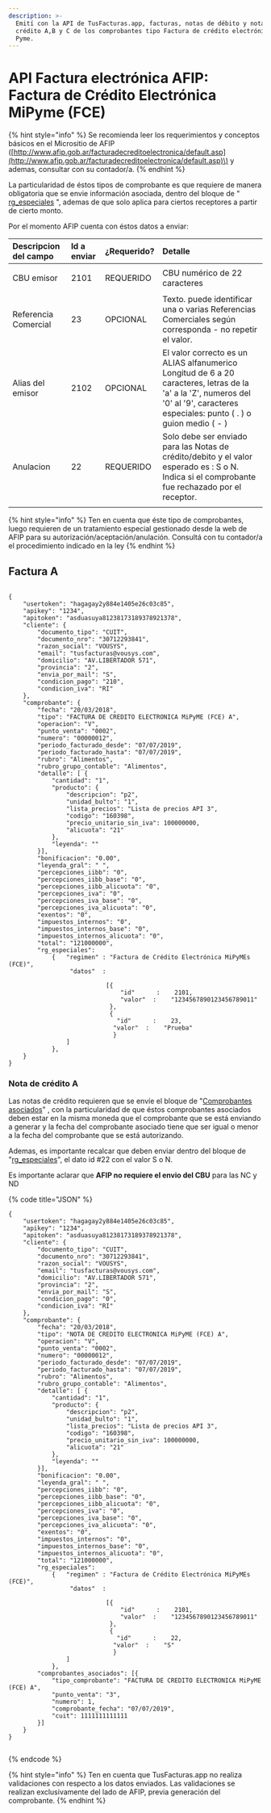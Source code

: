 ```yaml
---
description: >-
  Emití con la API de TusFacturas.app, facturas, notas de débito y notas de
  crédito A,B y C de los comprobantes tipo Factura de crédito electrónica Mi
  Pyme.
---
```


# API Factura electrónica AFIP: Factura de Crédito Electrónica MiPyme \(FCE\)

{% hint style="info" %}
Se recomienda leer los requerimientos y conceptos básicos en el Micrositio de AFIP \([http://www.afip.gob.ar/facturadecreditoelectronica/default.asp](http://www.afip.gob.ar/facturadecreditoelectronica/default.asp)\) y ademas, consultar con su contador/a.
{% endhint %}

La particularidad de éstos tipos de comprobante es que requiere de manera obligatoria que se envie información asociada,  dentro del bloque de " [rg\_especiales](./#estructura-de-rg-especiales) ", ademas de que solo aplica para ciertos receptores a partir de cierto monto.

Por el momento AFIP cuenta con éstos datos a enviar:

<table>
  <thead>
    <tr>
      <th style="text-align:left">Descripcion del campo</th>
      <th style="text-align:left">Id a enviar</th>
      <th style="text-align:left">&#xBF;Requerido?</th>
      <th style="text-align:left">Detalle</th>
    </tr>
  </thead>
  <tbody>
    <tr>
      <td style="text-align:left">
        <p></p>
        <p>CBU emisor</p>
      </td>
      <td style="text-align:left">2101</td>
      <td style="text-align:left">REQUERIDO</td>
      <td style="text-align:left">CBU nume&#x301;rico de 22 caracteres</td>
    </tr>
    <tr>
      <td style="text-align:left">
        <p></p>
        <p>Referencia Comercial</p>
      </td>
      <td style="text-align:left">23</td>
      <td style="text-align:left">OPCIONAL</td>
      <td style="text-align:left">Texto. puede identificar una o varias Referencias Comerciales segu&#x301;n
        corresponda - no repetir el valor.</td>
    </tr>
    <tr>
      <td style="text-align:left">Alias del emisor</td>
      <td style="text-align:left">2102</td>
      <td style="text-align:left">OPCIONAL</td>
      <td style="text-align:left">El valor correcto es un ALIAS alfanumerico Longitud de 6 a 20 caracteres,
        letras de la &apos;a&apos; a la &apos;Z&apos;, numeros del &apos;0&apos;
        al &apos;9&apos;, caracteres especiales: punto ( . ) o guion medio ( -
        )</td>
    </tr>
    <tr>
      <td style="text-align:left">Anulacion</td>
      <td style="text-align:left">22</td>
      <td style="text-align:left">REQUERIDO</td>
      <td style="text-align:left">Solo debe ser enviado para las Notas de cr&#xE9;dito/debito y el valor
        esperado es : S o N. Indica si el comprobante fue rechazado por el receptor.</td>
    </tr>
    <tr>
      <td style="text-align:left"></td>
      <td style="text-align:left"></td>
      <td style="text-align:left"></td>
      <td style="text-align:left"></td>
    </tr>
  </tbody>
</table>

{% hint style="info" %}
Ten en cuenta que éste tipo de comprobantes, luego requieren de un tratamiento especial gestionado desde la web de AFIP para su autorización/aceptación/anulación. Consultá con tu contador/a el procedimiento indicado en la ley
{% endhint %}

## Factura A 

```text

{
	"usertoken": "hagagay2y884e1405e26c03c85",
	"apikey": "1234",
	"apitoken": "asduasuya81238173189378921378",
	"cliente": {
		"documento_tipo": "CUIT",
		"documento_nro": "30712293841",
		"razon_social": "VOUSYS",
		"email": "tusfacturas@vousys.com",
		"domicilio": "AV.LIBERTADOR 571",
		"provincia": "2",
		"envia_por_mail": "S",
		"condicion_pago": "210",
		"condicion_iva": "RI"
	},
	"comprobante": {
		"fecha": "20/03/2018",
		"tipo": "FACTURA DE CREDITO ELECTRONICA MiPyME (FCE) A",
		"operacion": "V",
		"punto_venta": "0002",
		"numero": "00000012",
		"periodo_facturado_desde": "07/07/2019",
		"periodo_facturado_hasta": "07/07/2019",
		"rubro": "Alimentos",
		"rubro_grupo_contable": "Alimentos",
		"detalle": [ {
			"cantidad": "1",
			"producto": {
				"descripcion": "p2",
				"unidad_bulto": "1",
				"lista_precios": "Lista de precios API 3",
				"codigo": "160398",
				"precio_unitario_sin_iva": 100000000,
				"alicuota": "21"
			},
			"leyenda": ""
		}],
		"bonificacion": "0.00",
		"leyenda_gral": " ",
		"percepciones_iibb": "0",
		"percepciones_iibb_base": "0",
		"percepciones_iibb_alicuota": "0",
		"percepciones_iva": "0",
		"percepciones_iva_base": "0",
		"percepciones_iva_alicuota": "0",
		"exentos": "0", 
		"impuestos_internos": "0",
		"impuestos_internos_base": "0",
		"impuestos_internos_alicuota": "0",
		"total": "121000000",
        "rg_especiales":   
            {   "regimen" : "Factura de Crédito Electrónica MiPyMEs (FCE)",
                 "datos"  : 

                           [{
                               "id"      :    2101,
                               "valor"  :    "1234567890123456789011"
                            },
                            {
                              "id"      :    23,
                             "valor"  :    "Prueba"
                             } 
                ]
            }, 
	}
}

```

### Nota de crédito A

Las notas de crédito requieren que se envíe el bloque de "[Comprobantes asociados](./#estructura-de-comprobantes-asociados)" , con la particularidad de que éstos comprobantes asociados deben estar en la misma moneda que el comprobante que se está enviando a generar y la fecha del comprobante asociado tiene que ser igual o menor a la fecha del comprobante que se está autorizando.

Ademas, es importante recalcar que deben enviar dentro del bloque de "[rg\_especiales](./#estructura-de-rg-especiales)", el dato id \#22  con el valor S o N. 

Es importante aclarar que **AFIP no requiere el envio del CBU** para las NC y ND

{% code title="JSON" %}
```text
{
	"usertoken": "hagagay2y884e1405e26c03c85",
	"apikey": "1234",
	"apitoken": "asduasuya81238173189378921378",
	"cliente": {
		"documento_tipo": "CUIT",
		"documento_nro": "30712293841",
		"razon_social": "VOUSYS",
		"email": "tusfacturas@vousys.com",
		"domicilio": "AV.LIBERTADOR 571",
		"provincia": "2",
		"envia_por_mail": "S",
		"condicion_pago": "0",
		"condicion_iva": "RI"
	},
	"comprobante": {
		"fecha": "20/03/2018",
		"tipo": "NOTA DE CREDITO ELECTRONICA MiPyME (FCE) A",
		"operacion": "V",
		"punto_venta": "0002",
		"numero": "00000012",
		"periodo_facturado_desde": "07/07/2019",
		"periodo_facturado_hasta": "07/07/2019",
		"rubro": "Alimentos",
		"rubro_grupo_contable": "Alimentos",
		"detalle": [ {
			"cantidad": "1",
			"producto": {
				"descripcion": "p2",
				"unidad_bulto": "1",
				"lista_precios": "Lista de precios API 3",
				"codigo": "160398",
				"precio_unitario_sin_iva": 100000000,
				"alicuota": "21"
			},
			"leyenda": ""
		}],
		"bonificacion": "0.00",
		"leyenda_gral": " ",
		"percepciones_iibb": "0",
		"percepciones_iibb_base": "0",
		"percepciones_iibb_alicuota": "0",
		"percepciones_iva": "0",
		"percepciones_iva_base": "0",
		"percepciones_iva_alicuota": "0",
		"exentos": "0", 
		"impuestos_internos": "0",
		"impuestos_internos_base": "0",
		"impuestos_internos_alicuota": "0",
		"total": "121000000",
        "rg_especiales":   
            {   "regimen" : "Factura de Crédito Electrónica MiPyMEs (FCE)",
                 "datos"  : 

                           [{
                               "id"      :    2101,
                               "valor"  :    "1234567890123456789011"
                            },
                            {
                              "id"      :    22,
                             "valor"  :    "S"
                             } 
                ]
            }, 
		"comprobantes_asociados": [{
			"tipo_comprobante": "FACTURA DE CREDITO ELECTRONICA MiPyME (FCE) A",
			"punto_venta": "3",
			"numero": 1,
			"comprobante_fecha": "07/07/2019",
			"cuit": 1111111111111
		}]
	}
}


```
{% endcode %}

{% hint style="info" %}
Ten en cuenta que TusFacturas.app no realiza validaciones con respecto a los datos enviados. Las validaciones se realizan exclusivamente del lado de AFIP, previa generación del comprobante.
{% endhint %}

### 

[  
](https://app.gitbook.com/@tusfacturas/s/api-factura-electronica-afip/facturacion-nuevo-comprobante/factura-electronica-afip-exportacion)

